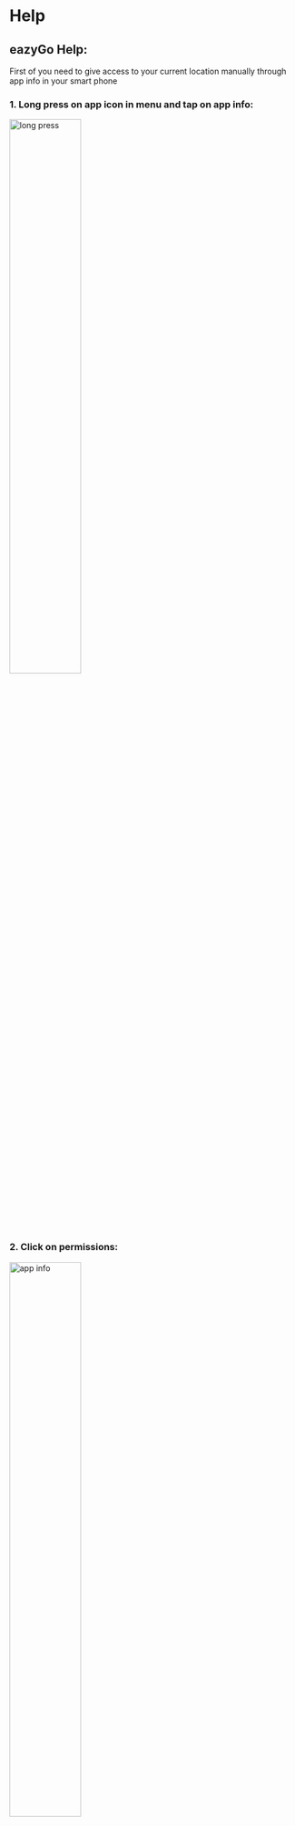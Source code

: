 # Help

## eazyGo Help:
First of you need to give access to your current location manually through app info in your smart phone<br>
### 1. Long press on app icon in menu and tap on app info:
<img src="https://github.com/aswin-asokan/EazyGo-MAp/assets/86108610/254dbff5-208a-41bd-96c3-5ad393e7bb30" alt="long press" height="50%" width="50%"/><br>
### 2. Click on permissions:
<img src="https://github.com/aswin-asokan/EazyGo-MAp/assets/86108610/504a5823-ef62-40bc-a30e-af0f9fad9ead" alt="app info" height="50%" width="50%"/><br>
### 3. Allow location permission for the app:
<img src="https://github.com/aswin-asokan/EazyGo-MAp/assets/86108610/619a3875-7abb-4cfb-8df1-efe6a21b3e6c" alt="permission" height="50%" width="50%"/><br>
### In app help:
On the home screen you will be having a map interface and 3 buttons:<br>
<img src="https://github.com/aswin-asokan/EazyGo-MAp/assets/86108610/a5fe7ee1-de07-490b-bf04-b024b99c2ebe" alt="map" height="50%" width="50%"/><br>
<b>Press on:<br>1. Move to current location<br>2. View user profile<br>3. Make a Report<br></b>
### Making a Report:
Tap on the <b>Make a Report</b> button to report an issue on the map<br>
<img src="https://github.com/aswin-asokan/EazyGo-MAp/assets/86108610/28bcbfef-b2a1-46c5-9be1-f1e97973f2e2" alt="add" height="50%" width="50%"/><br>
### Report false Issue:
#### Tap on the <b>marker</b> and you will see a floating window about it<br>
<img src="https://github.com/aswin-asokan/EazyGo-MAp/assets/86108610/08c51302-38af-45d2-bb93-1295abec156b" alt="marker" height="50%" width="50%"/><br>
#### Press on the <b>floating window</b> to show the maker informations<br>
<img src="https://github.com/aswin-asokan/EazyGo-MAp/assets/86108610/61c48fdd-613a-4259-95ea-f9e3369df4b9" alt="mail" height="50%" width="50%"/><br>
#### Press on <b>Report Issue</b> to send a mail to report false information made on map<br>
<img src="https://github.com/aswin-asokan/EazyGo-MAp/assets/86108610/d555c073-76f9-4ea7-b77d-53272264ceec" alt="details" height="50%" width="50%"/><br>
